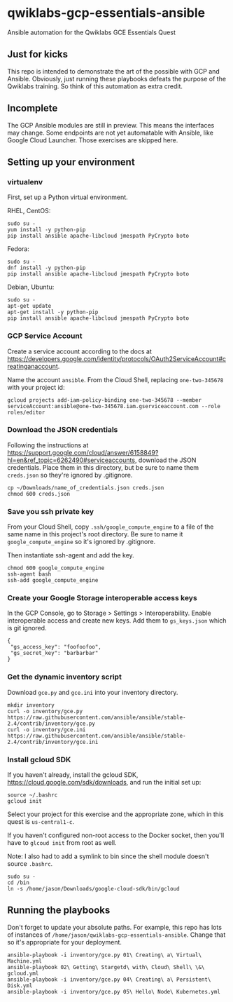 # qwiklabs-gcp-essentials-ansible
Ansible automation for the Qwiklabs GCE Essentials Quest

## Just for kicks
This repo is intended to demonstrate the art of the possible with GCP and Ansible. Obviously, just running these playbooks defeats the purpose of the Qwiklabs training. So think of this automation as extra credit.

## Incomplete

The GCP Ansible modules are still in preview. This means the interfaces may change. Some endpoints are not yet automatable with Ansible, like Google Cloud Launcher. Those exercises are skipped here.

## Setting up your environment

### virtualenv

First, set up a Python virtual environment.

RHEL, CentOS:

```
sudo su -
yum install -y python-pip
pip install ansible apache-libcloud jmespath PyCrypto boto
```

Fedora:

```
sudo su -
dnf install -y python-pip
pip install ansible apache-libcloud jmespath PyCrypto boto
```

Debian, Ubuntu:

```
sudo su -
apt-get update
apt-get install -y python-pip
pip install ansible apache-libcloud jmespath PyCrypto boto
```

### GCP Service Account

Create a service account according to the docs at https://developers.google.com/identity/protocols/OAuth2ServiceAccount#creatinganaccount.

Name the account ```ansible```. From the Cloud Shell, replacing ```one-two-345678``` with your project id:

```
gcloud projects add-iam-policy-binding one-two-345678 --member serviceAccount:ansible@one-two-345678.iam.gserviceaccount.com --role roles/editor
```

### Download the JSON credentials

Following the instructions at https://support.google.com/cloud/answer/6158849?hl=en&ref_topic=6262490#serviceaccounts, download the JSON credentials. Place them in this directory, but be sure to name them ```creds.json``` so they're ignored by .gitignore.

```
cp ~/Downloads/name_of_credentials.json creds.json
chmod 600 creds.json
```

### Save you ssh private key

From your Cloud Shell, copy ```.ssh/google_compute_engine``` to a file of the same name in this project's root directory. Be sure to name it ```google_compute_engine``` so it's ignored by .gitignore.

Then instantiate ssh-agent and add the key.

```
chmod 600 google_compute_engine
ssh-agent bash
ssh-add google_compute_engine
```

### Create your Google Storage interoperable access keys

In the GCP Console, go to Storage > Settings > Interoperability. Enable interoperable access and create new keys. Add them to ```gs_keys.json``` which is git ignored.

```
{
 "gs_access_key": "foofoofoo",
 "gs_secret_key": "barbarbar"
}
```

### Get the dynamic inventory script

Download ```gce.py``` and ```gce.ini``` into your inventory directory.

```
mkdir inventory
curl -o inventory/gce.py https://raw.githubusercontent.com/ansible/ansible/stable-2.4/contrib/inventory/gce.py
curl -o inventory/gce.ini https://raw.githubusercontent.com/ansible/ansible/stable-2.4/contrib/inventory/gce.ini
```

### Install gcloud SDK

If you haven't already, install the gcloud SDK,  https://cloud.google.com/sdk/downloads, and run the initial set up:

```
source ~/.bashrc
gcloud init
```

Select your project for this exercise and the appropriate zone, which in this quest is ```us-central1-c```.

If you haven't configured non-root access to the Docker socket, then you'll have to ```glcoud init``` from root as well.

Note: I also had to add a symlink to bin since the shell module doesn't source ```.bashrc```.

```
sudo su -
cd /bin
ln -s /home/jason/Downloads/google-cloud-sdk/bin/gcloud
```

## Running the playbooks

Don't forget to update your absolute paths. For example, this repo has lots of instances of ```/home/jason/qwiklabs-gcp-essentials-ansible```. Change that so it's appropriate for your deployment.

```
ansible-playbook -i inventory/gce.py 01\ Creating\ a\ Virtual\ Machine.yml
ansible-playbook 02\ Getting\ Stargetd\ with\ Cloud\ Shell\ \&\ gcloud.yml
ansible-playbook -i inventory/gce.py 04\ Creating\ a\ Persistent\ Disk.yml
ansible-playbook -i inventory/gce.py 05\ Hello\ Node\ Kubernetes.yml
```
